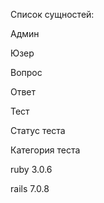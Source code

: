 Список сущностей:

Админ

Юзер

Вопрос

Ответ

Тест

Статус теста

Категория теста

ruby 3.0.6


rails 7.0.8
